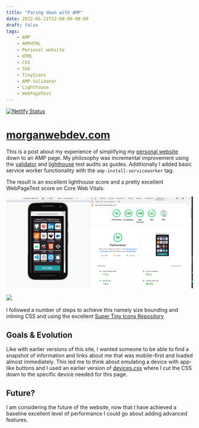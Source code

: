 ```yaml
---
title: "Paring down with AMP"
date: 2022-05-21T12:00:00-08:00
draft: false
tags: 
    - AMP
    - AMPHTML
    - Personal website
    - HTML
    - CSS
    - SVG
    - TinyIcons
    - AMP Validator
    - Lighthouse
    - WebPageTest
---
```

[![Netlify Status](https://api.netlify.com/api/v1/badges/ed41d932-636f-4c3a-849a-adaaf6498e71/deploy-status)](https://app.netlify.com/sites/sharp-kilby-16c20a/deploys)
# [morganwebdev.com](https://morganwebdev.com)

This is a post about my experience of simplifying my [personal website](https://morganwebdev.com) down to an AMP page. My philosophy was incremental improvement using the [validator](https://validator.ampproject.org/) and [lighthouse](https://developers.google.com/web/tools/lighthouse) test audits as guides. Additionally I added basic service worker functionality with the `amp-install-serviceworker` tag.

The result is an excellent lighthouse score and a pretty excellent WebPageTest score on Core Web Vitals:

![](https://github.com/airbr/newpersonal/raw/master/readme-assets/lighthouse-2022.png)

![](/CWV.png)

I followed a number of steps to achieve this namely size bounding and inlining CSS and using the excellent  [Super Tiny Icons Repository](https://github.com/edent/SuperTinyIcons)


## Goals & Evolution

Like with earlier versions of this site, I wanted someone to be able to find a snapshot of information and links about me that was mobile-first and loaded almost immediately. This led me to think about emulating a device with app-like buttons and I used an earlier version of [devices.css](https://picturepan2.github.io/devices.css/) where I cut the CSS down to the specific device needed for this page.

## Future?

I am considering the future of the website, now that I have achieved a baseline excellent level of performance I could go about adding advanced features.

